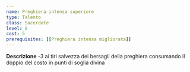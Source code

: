 ```yaml
---
name: Preghiera intensa superiore
type: Talento
class: Sacerdote
level: 8
cost: 5
prerequisites: [[Preghiera intensa migliorata]]
---
```


**Descrizione**
-3 ai tiri salvezza dei bersagli della preghiera consumando il doppio del costo in punti di soglia divina